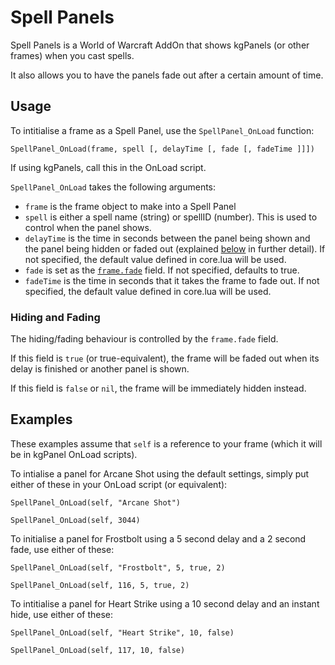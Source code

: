 Spell Panels
============

Spell Panels is a World of Warcraft AddOn that shows kgPanels (or other frames) when you cast spells.

It also allows you to have the panels fade out after a certain amount of time.

## Usage
To intitialise a frame as a Spell Panel, use the `SpellPanel_OnLoad` function:
```
SpellPanel_OnLoad(frame, spell [, delayTime [, fade [, fadeTime ]]])
```

If using kgPanels, call this in the OnLoad script.

`SpellPanel_OnLoad` takes the following arguments:
* `frame` is the frame object to make into a Spell Panel
* `spell` is either a spell name (string) or spellID (number). This is used to control when the panel shows.
* `delayTime` is the time in seconds between the panel being shown and the panel being hidden or faded out (explained [below](#hiding-and-fading) in further detail). If not specified, the default value defined in core.lua will be used.
* `fade` is set as the [`frame.fade`](#hiding-and-fading) field. If not specified, defaults to true.
* `fadeTime` is the time in seconds that it takes the frame to fade out. If not specified, the default value defined in core.lua will be used. 

### Hiding and Fading
The hiding/fading behaviour is controlled by the `frame.fade` field.

If this field is `true` (or true-equivalent), the frame will be faded out when its delay is finished or another panel is shown.

If this field is `false` or `nil`, the frame will be immediately hidden instead.

## Examples
These examples assume that `self` is a reference to your frame (which it will be in kgPanel OnLoad scripts).


To intialise a panel for Arcane Shot using the default settings, simply put either of these in your OnLoad script (or equivalent):
```
SpellPanel_OnLoad(self, "Arcane Shot")
```
```
SpellPanel_OnLoad(self, 3044)
```

To initialise a panel for Frostbolt using a 5 second delay and a 2 second fade, use either of these:
```
SpellPanel_OnLoad(self, "Frostbolt", 5, true, 2)
```
```
SpellPanel_OnLoad(self, 116, 5, true, 2)
```

To intitialise a panel for Heart Strike using a 10 second delay and an instant hide, use either of these:
```
SpellPanel_OnLoad(self, "Heart Strike", 10, false)
```
```
SpellPanel_OnLoad(self, 117, 10, false)
```
